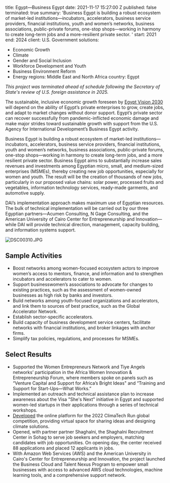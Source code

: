 
title: Egypt—Business Egypt
date: 2021-11-17 15:27:00 Z
published: false
terminated: true
summary: 'Business Egypt is building a robust ecosystem of market-led institutions—incubators,
  accelerators, business service providers, financial institutions, youth and women’s
  networks, business associations, public-private forums, one-stop shops—working in
  harmony to create long-term jobs and a more-resilient private sector.  '
start: 2021
end: 2024
client: U.S. Government
solutions:
- Economic Growth
- Climate
- Gender and Social Inclusion
- Workforce Development and Youth
- Business Environment Reform
- Energy
regions: Middle East and North Africa
country: Egypt


<aside><em>This project was terminated ahead of schedule following the Secretary of State's review of U.S. foreign assistance in 2025.</em></aside>

The sustainable, inclusive economic growth foreseen by [Egypt Vision 2030](https://en.wikipedia.org/wiki/Egypt_Vision_2030) will depend on the ability of Egypt’s private enterprises to grow, create jobs, and adapt to market changes without donor support. Egypt’s private sector can recover successfully from pandemic-inflicted economic damage and make major strides toward sustainable growth with support from the U.S. Agency for International Development’s Business Egypt activity.

Business Egypt is building a robust ecosystem of market-led institutions—incubators, accelerators, business service providers, financial institutions, youth and women’s networks, business associations, public-private forums, one-stop shops—working in harmony to create long-term jobs, and a more resilient private sector. Business Egypt aims to substantially increase sales revenues and investments among Egyptian micro, small, and medium-sized enterprises (MSMEs), thereby creating new job opportunities, especially for women and youth. The result will be the creation of thousands of new jobs, particularly in our proposed value chains: solar power, processed fruits and vegetables, information technology services, ready-made garments, and automotive supply.

DAI’s implementation approach makes maximum use of Egyptian resources. The bulk of technical implementation will be carried out by our three Egyptian partners—Acumen Consulting, N Gage Consulting, and the American University of Cairo Center for Entrepreneurship and Innovation—while DAI will provide technical direction, management, capacity building, and information systems support.

![DSC00310.JPG](/uploads/DSC00310.JPG)

## Sample Activities

* Boost networks among women-focused ecosystem actors to improve women’s access to mentors, finance, and information and to strengthen incubators and accelerators to cater to women.
* Support businesswomen’s associations to advocate for changes to existing practices, such as the assessment of women-owned businesses as high risk by banks and investors.
* Build networks among youth-focused organizations and accelerators, and link them to sources of best practice, such as the Global Accelerator Network.
* Establish sector-specific accelerators.
* Build capacity of business development service centers, facilitate networks with financial institutions, and broker linkages with anchor firms.
* Simplify tax policies, regulations, and processes for MSMEs.

## Select Results

* Supported the Women Entrepreneurs Network and Tiye Angels networks’ participation in the Africa Women Innovation & Entrepreneurship Forum, where members spoke on panels such as “Venture Capital and Support for Africa’s Bright Ideas" and “Training and Support for Start-Ups—What Works.”
* Implemented an outreach and technical assistance plan to increase awareness about the Visa "She's Next" initiative in Egypt and supported women-led startups in their applications through a series of technical workshops.
* [Developed](https://www.dai.com/news/usaid-business-egypt-project-supports-the-global-climatech-run-2022) the online platform for the 2022 ClimaTech Run global competition, providing virtual space for sharing ideas and designing climate solutions.
* Opened, with partner partner Shaghalni, the Shaghalni Recruitment Center in Sohag to serve job seekers and employers, matching candidates with job opportunities. On opening day, the center received 88 applications and placed 12 applicants in jobs.
* With Amazon Web Services (AWS) and the American University in Cairo's Center for Entrepreneurship and Innovation, the project launched the Business Cloud and Talent Nexus Program to empower small businesses with access to advanced AWS cloud technologies, machine learning tools, and a comprehensive support network.
